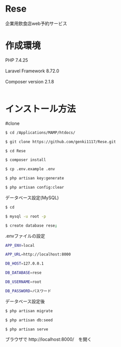 # Rese
企業用飲食店web予約サービス<br>

# 作成環境
PHP 7.4.25<br><br>
Laravel Framework 8.72.0<br><br>
Composer version 2.1.8<br><br>

# インストール方法

#clone
```bash
$ cd /Applications/MAMP/htdocs/

$ git clone https://github.com/genki1117/Rese.git

$ cd Rese

$ composer install

$ cp .env.example .env

$ php artisan key:generate

$ php artisan config:clear
```


データベース設定(MySQL)

```bash
$ cd

$ mysql -u root -p

$ create database rese;
```


.envファイルの設定
```bash
APP_ENV=local

APP_URL=http://localhost:8000

DB_HOST=127.0.0.1

DB_DATABASE=rese

DB_USERNAME=root

DB_PASSWORD=パスワード
```

データベース設定後
```bash
$ php artisan migrate

$ php artisan db:seed

$ php artisan serve
```

ブラウザで http://localhost:8000/　を開く

